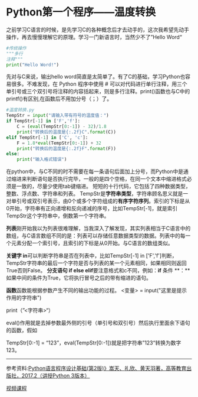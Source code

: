 # Python第一个程序——温度转换




之前学习C语言的时候，是先学习C的各种概念后才去动手的，这次我希望先动手操作，再去慢慢理解它的原理。学习一门新语言时，当然少不了”Hello Word“
```python
#传统操作
"""多行
注释"""
print("Hello Word!")
```
先对与C来说，输出hello word简直是太简单了。有了C的基础，学习Python也容易很多。不难发现，在 Python 程序中使用 # 可以对代码进行单行注释，用三个单引号或三个双引号将注释的内容括起来，则是多行注释。print()函数也与C中的printf()有区别,在函数后不用加分号（；）了。

```python
#温度转换.py
TempStr = input("请输入带有符号的温度值：")
if TempStr[-1] in ['F','f']:
    C = (eval(TempStr[0:-1]) - 32)/1.8
    print("转换后的温度是{:.2f}C".format(C))
elif TempStr[-1] in ['C', 'c']:
    F = 1.8*eval(TempStr[0:-1]) + 32
    print("转换后的温度是{:.2f}F".format(F))
else:
    print("输入格式错误")
```
在python中，与C不同的时不需要在每一条语句后面加上分号，而Python中是通过缩进来判断语句是否执行完毕，一般的是四个空格，在同一个文本中缩进格式必须是一致的，尽量少使用tab键缩进。
短短的十行代码，它包括了四种数据类型，整数、浮点数、字符串和列表。
TempStr是**字符串类型**，字符串顾名思义就是一对单引号或双引号表示，由0个或多个字符组成的**有序字符序列**。索引的下标是从0开始，字符串有正向递增和反向递减的序号，比如TempStr[-1]，就是索引TempStr这个字符串中，倒数第一个字符串。

**列表**刚开始我以为列表很难理解，当我深入了解发现，其实列表相当于C语言中的数组，与C语言数组不同的是：列表可以存储任意数据类型的数据。列表中的每一个元素分配一个索引号，且索引的下标是从0开始。与C语言的数组类似。

**关键字 in**可以判断字符串是否在列表中，比如TempStr[-1] in ['F','f']判断，TempStr字符串的最后一个字符是否与列表的某一个元素相同，如果相同则返回True否则False。
**分支语句 if else elif**要注意格式和c不同，例如：**if**  条件  **：**如果中间的条件为True，它将执行冒号之后的带有缩进的语句。

**函数**函数能根据参数产生不同的输出功能的过程。
<变量> = input("这里是提示作用的字符串")

print（”<字符串>“）

eval()作用就是去掉参数最外侧的引号（单引号和双引号）然后执行里面余下语句的函数，假如

TempStr[0:-1] = “123”，eval(TempStr[0:-1])就是把字符串”123“转换为数字123。

------

[^undefined]:

参考资料:[Python语言程序设计基础(第2版)》嵩天、礼欣、黄天羽著，高等教育出版社，2017.2（讲授Python 3版本）](https://item.jd.com/12128326.html?dist=jd)

[视频课程](http://www.icourse163.org/course/BIT-268001)



